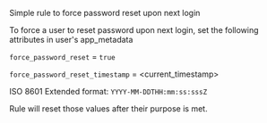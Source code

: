 Simple rule to force password reset upon next login

To force a user to reset password upon next login, set the following attributes in user's app_metadata

`force_password_reset` = `true`

`force_password_reset_timestamp` = <current_timestamp>

ISO 8601 Extended format: `YYYY-MM-DDTHH:mm:ss:sssZ`

Rule will reset those values after their purpose is met.